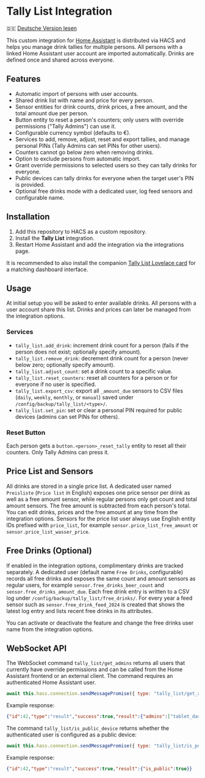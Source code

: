 # Tally List Integration

🇩🇪 [Deutsche Version lesen](README.de.md)

This custom integration for [Home Assistant](https://www.home-assistant.io/) is distributed via HACS and helps you manage drink tallies for multiple persons. All persons with a linked Home Assistant user account are imported automatically. Drinks are defined once and shared across everyone.

## Features

- Automatic import of persons with user accounts.
- Shared drink list with name and price for every person.
- Sensor entities for drink counts, drink prices, a free amount, and the total amount due per person.
- Button entity to reset a person's counters; only users with override permissions ("Tally Admins") can use it.
- Configurable currency symbol (defaults to €).
- Services to add, remove, adjust, reset and export tallies, and manage personal PINs (Tally Admins can set PINs for other users).
- Counters cannot go below zero when removing drinks.
- Option to exclude persons from automatic import.
- Grant override permissions to selected users so they can tally drinks for everyone.
- Public devices can tally drinks for everyone when the target user's PIN is provided.
- Optional free drinks mode with a dedicated user, log feed sensors and configurable name.

## Installation

1. Add this repository to HACS as a custom repository.
2. Install the **Tally List** integration.
3. Restart Home Assistant and add the integration via the integrations page.

It is recommended to also install the companion [Tally List Lovelace card](https://github.com/Spider19996/ha-tally-list-lovelace) for a matching dashboard interface.

## Usage

At initial setup you will be asked to enter available drinks. All persons with a user account share this list. Drinks and prices can later be managed from the integration options.

### Services

- `tally_list.add_drink`: increment drink count for a person (fails if the person does not exist; optionally specify amount).
- `tally_list.remove_drink`: decrement drink count for a person (never below zero; optionally specify amount).
- `tally_list.adjust_count`: set a drink count to a specific value.
- `tally_list.reset_counters`: reset all counters for a person or for everyone if no user is specified.
- `tally_list.export_csv`: export all `_amount_due` sensors to CSV files (`daily`, `weekly`, `monthly`, or `manual`) saved under `/config/backup/tally_list/<type>/`.
- `tally_list.set_pin`: set or clear a personal PIN required for public devices (admins can set PINs for others).

### Reset Button

Each person gets a `button.<person>_reset_tally` entity to reset all their counters. Only Tally Admins can press it.

## Price List and Sensors

All drinks are stored in a single price list. A dedicated user named `Preisliste` (`Price list` in English) exposes one price sensor per drink as well as a free amount sensor, while regular persons only get count and total amount sensors. The free amount is subtracted from each person's total. You can edit drinks, prices and the free amount at any time from the integration options.
Sensors for the price list user always use English entity IDs prefixed with `price_list`, for example `sensor.price_list_free_amount` or `sensor.price_list_wasser_price`.

## Free Drinks (Optional)

If enabled in the integration options, complimentary drinks are tracked separately.
A dedicated user (default name `Free Drinks`, configurable) records all free
drinks and exposes the same count and amount sensors as regular users, for
example `sensor.free_drinks_beer_count` and `sensor.free_drinks_amount_due`.
Each free drink entry is written to a CSV log under
`/config/backup/tally_list/free_drinks/`. For every year a feed sensor such as
`sensor.free_drink_feed_2024` is created that shows the latest log entry and
lists recent free drinks in its attributes.

You can activate or deactivate the feature and change the free drinks user name
from the integration options.

## WebSocket API

The WebSocket command `tally_list/get_admins` returns all users that currently have override permissions and can be called from the Home Assistant frontend or an external client. The command requires an authenticated Home Assistant user.

```js
await this.hass.connection.sendMessagePromise({ type: "tally_list/get_admins" });
```

Example response:

```json
{"id":42,"type":"result","success":true,"result":{"admins":["tablet_dashboard","Test","Test 2"]}}
```

The command `tally_list/is_public_device` returns whether the authenticated user is configured as a public device:

```js
await this.hass.connection.sendMessagePromise({ type: "tally_list/is_public_device" });
```

Example response:

```json
{"id":42,"type":"result","success":true,"result":{"is_public":true}}
```
